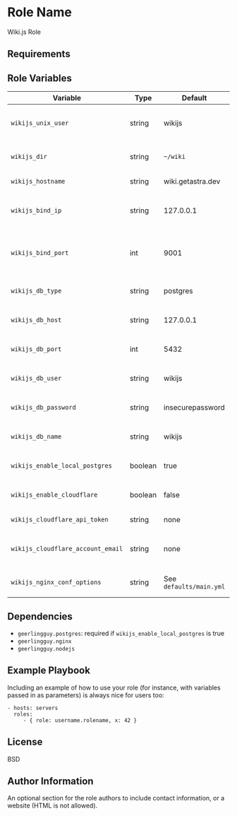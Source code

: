 Role Name
=========

Wiki.js Role

Requirements
------------


Role Variables
--------------

Variable | Type | Default | Usage
--- | --- | --- | ---
`wikijs_unix_user` | string | wikijs | Unix username for Wiki.js user
`wikijs_dir` | string | `~/wiki` | Directory to install Wiki.js
`wikijs_hostname` | string | wiki.getastra.dev | Domain for Wiki.js
`wikijs_bind_ip` | string | 127.0.0.1 | IP to bind Wiki.js node server to
`wikijs_bind_port` | int | 9001 | Port to bind Wiki.js node server
`wikijs_db_type` | string | postgres | Wiki.js database type
`wikijs_db_host` | string | 127.0.0.1 | Wiki.js database host
`wikijs_db_port` | int | 5432 | Wiki.js database port
`wikijs_db_user` | string | wikijs | Wiki.js database username
`wikijs_db_password` | string | insecurepassword | Wiki.js database password
`wikijs_db_name` | string | wikijs | Wiki.js database name
`wikijs_enable_local_postgres` | boolean | true | Install postgres locally
`wikijs_enable_cloudflare` | boolean | false | Update Cloudflare DNS 
`wikijs_cloudflare_api_token` | string | none | Cloudflare API token
`wikijs_cloudflare_account_email` | string | none | Cloudflare account email address
`wikijs_nginx_conf_options` | string | See `defaults/main.yml` | Nginx conf options


Dependencies
------------

- `geerlingguy.postgres`: required if `wikijs_enable_local_postgres` is true
- `geerlingguy.nginx`
- `geerlingguy.nodejs`

Example Playbook
----------------

Including an example of how to use your role (for instance, with variables passed in as parameters) is always nice for users too:

    - hosts: servers
      roles:
         - { role: username.rolename, x: 42 }

License
-------

BSD

Author Information
------------------

An optional section for the role authors to include contact information, or a website (HTML is not allowed).
